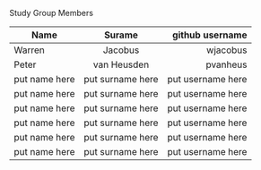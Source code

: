 Study Group Members

| Name          | Surame        | github username  |
| ------------- |:-------------:| ------:|
| Warren      | Jacobus | wjacobus  |
| Peter      | van Heusden      |   pvanheus  |
| put name here | put surname here      | put username here     |
| put name here | put surname here      | put username here     |
| put name here | put surname here      | put username here     |
| put name here | put surname here      | put username here     |
| put name here | put surname here      | put username here     |
| put name here | put surname here      | put username here     |
